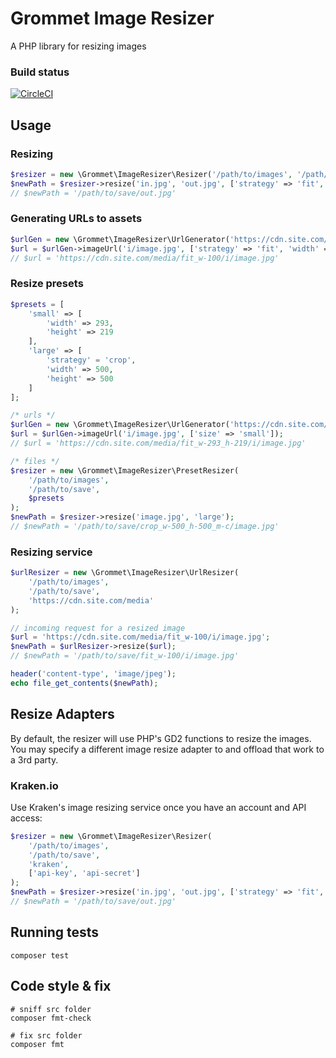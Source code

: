 # Grommet Image Resizer

A PHP library for resizing images

### Build status

[![CircleCI](https://circleci.com/gh/thegrommet/image-resizer.svg?style=svg)](https://circleci.com/gh/thegrommet/image-resizer)

## Usage

### Resizing
```php
$resizer = new \Grommet\ImageResizer\Resizer('/path/to/images', '/path/to/save');
$newPath = $resizer->resize('in.jpg', 'out.jpg', ['strategy' => 'fit', 'width' => 100]);
// $newPath = '/path/to/save/out.jpg'
```

### Generating URLs to assets
```php
$urlGen = new \Grommet\ImageResizer\UrlGenerator('https://cdn.site.com/media');
$url = $urlGen->imageUrl('i/image.jpg', ['strategy' => 'fit', 'width' => 100]);
// $url = 'https://cdn.site.com/media/fit_w-100/i/image.jpg'
```

### Resize presets
```php
$presets = [
    'small' => [
        'width' => 293,
        'height' => 219
    ],
    'large' => [
        'strategy' = 'crop',
        'width' => 500,
        'height' => 500
    ]
];

/* urls */
$urlGen = new \Grommet\ImageResizer\UrlGenerator('https://cdn.site.com/media', $presets);
$url = $urlGen->imageUrl('i/image.jpg', ['size' => 'small']);
// $url = 'https://cdn.site.com/media/fit_w-293_h-219/i/image.jpg'

/* files */
$resizer = new \Grommet\ImageResizer\PresetResizer(
    '/path/to/images',
    '/path/to/save',
    $presets
);
$newPath = $resizer->resize('image.jpg', 'large');
// $newPath = '/path/to/save/crop_w-500_h-500_m-c/image.jpg'
```

### Resizing service
```php
$urlResizer = new \Grommet\ImageResizer\UrlResizer(
    '/path/to/images',
    '/path/to/save',
    'https://cdn.site.com/media'
);

// incoming request for a resized image
$url = 'https://cdn.site.com/media/fit_w-100/i/image.jpg';
$newPath = $urlResizer->resize($url);
// $newPath = '/path/to/save/fit_w-100/i/image.jpg'

header('content-type', 'image/jpeg');
echo file_get_contents($newPath);
```

## Resize Adapters
By default, the resizer will use PHP's GD2 functions to resize the images. You may specify a different image resize 
adapter to and offload that work to a 3rd party.

### Kraken.io
Use Kraken's image resizing service once you have an account and API access:
```php
$resizer = new \Grommet\ImageResizer\Resizer(
    '/path/to/images',
    '/path/to/save',
    'kraken',
    ['api-key', 'api-secret']
);
$newPath = $resizer->resize('in.jpg', 'out.jpg', ['strategy' => 'fit', 'w' => 100, 'h' => 50]);
// $newPath = '/path/to/save/out.jpg'
```

## Running tests

```shell
composer test
```

## Code style & fix

```shell
# sniff src folder
composer fmt-check

# fix src folder
composer fmt
```
